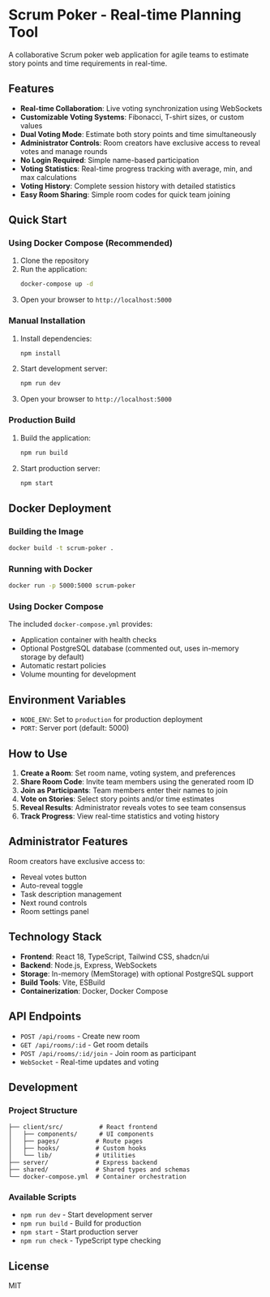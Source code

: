 # Scrum Poker - Real-time Planning Tool

A collaborative Scrum poker web application for agile teams to estimate story points and time requirements in real-time.

## Features

- **Real-time Collaboration**: Live voting synchronization using WebSockets
- **Customizable Voting Systems**: Fibonacci, T-shirt sizes, or custom values
- **Dual Voting Mode**: Estimate both story points and time simultaneously
- **Administrator Controls**: Room creators have exclusive access to reveal votes and manage rounds
- **No Login Required**: Simple name-based participation
- **Voting Statistics**: Real-time progress tracking with average, min, and max calculations
- **Voting History**: Complete session history with detailed statistics
- **Easy Room Sharing**: Simple room codes for quick team joining

## Quick Start

### Using Docker Compose (Recommended)

1. Clone the repository
2. Run the application:
   ```bash
   docker-compose up -d
   ```
3. Open your browser to `http://localhost:5000`

### Manual Installation

1. Install dependencies:
   ```bash
   npm install
   ```

2. Start development server:
   ```bash
   npm run dev
   ```

3. Open your browser to `http://localhost:5000`

### Production Build

1. Build the application:
   ```bash
   npm run build
   ```

2. Start production server:
   ```bash
   npm start
   ```

## Docker Deployment

### Building the Image

```bash
docker build -t scrum-poker .
```

### Running with Docker

```bash
docker run -p 5000:5000 scrum-poker
```

### Using Docker Compose

The included `docker-compose.yml` provides:
- Application container with health checks
- Optional PostgreSQL database (commented out, uses in-memory storage by default)
- Automatic restart policies
- Volume mounting for development

## Environment Variables

- `NODE_ENV`: Set to `production` for production deployment
- `PORT`: Server port (default: 5000)

## How to Use

1. **Create a Room**: Set room name, voting system, and preferences
2. **Share Room Code**: Invite team members using the generated room ID
3. **Join as Participants**: Team members enter their names to join
4. **Vote on Stories**: Select story points and/or time estimates
5. **Reveal Results**: Administrator reveals votes to see team consensus
6. **Track Progress**: View real-time statistics and voting history

## Administrator Features

Room creators have exclusive access to:
- Reveal votes button
- Auto-reveal toggle
- Task description management
- Next round controls
- Room settings panel

## Technology Stack

- **Frontend**: React 18, TypeScript, Tailwind CSS, shadcn/ui
- **Backend**: Node.js, Express, WebSockets
- **Storage**: In-memory (MemStorage) with optional PostgreSQL support
- **Build Tools**: Vite, ESBuild
- **Containerization**: Docker, Docker Compose

## API Endpoints

- `POST /api/rooms` - Create new room
- `GET /api/rooms/:id` - Get room details
- `POST /api/rooms/:id/join` - Join room as participant
- `WebSocket` - Real-time updates and voting

## Development

### Project Structure

```
├── client/src/          # React frontend
│   ├── components/      # UI components
│   ├── pages/          # Route pages
│   ├── hooks/          # Custom hooks
│   └── lib/            # Utilities
├── server/             # Express backend
├── shared/             # Shared types and schemas
└── docker-compose.yml  # Container orchestration
```

### Available Scripts

- `npm run dev` - Start development server
- `npm run build` - Build for production
- `npm start` - Start production server
- `npm run check` - TypeScript type checking

## License

MIT